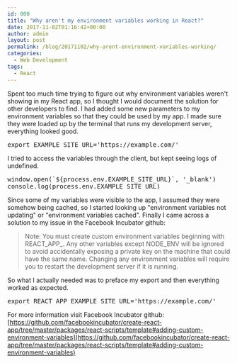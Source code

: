 ```yaml
---
id: 000
title: "Why aren't my environment variables working in React?"
date: 2017-11-02T01:16:42+00:00
author: admin
layout: post
permalink: /blog/20171102/why-arent-environment-variables-working/
categories:
  - Web Development
tags:
  - React
---
```


Spent too much time trying to figure out why environment variables weren't showing in my React app, so I thought I would document the solution for other developers to find. I had added some new parameters to my environment variables so that they could be used by my app. I made sure they were loaded up by the terminal that runs my development server, everything looked good.

<pre>
export EXAMPLE_SITE_URL='https://example.com/'
</pre>

I tried to access the variables through the client, but kept seeing logs of undefined.
<pre>
window.open(`${process.env.EXAMPLE_SITE_URL}`, '_blank')
console.log(process.env.EXAMPLE_SITE_URL)
</pre>

Since some of my variables were visible to the app, I assumed they were somehow being cached, so I started looking up "environment variables not updating" or "environment variables cached". Finally I came across a solution to my issue in the Facebook Incubator github:

<blockquote>
Note: You must create custom environment variables beginning with REACT_APP_. Any other variables except NODE_ENV will be ignored to avoid accidentally exposing a private key on the machine that could have the same name. Changing any environment variables will require you to restart the development server if it is running.
</blockquote>

So what I actually needed was to preface my export and then everything worked as expected.
<pre>
export REACT_APP_EXAMPLE_SITE_URL='https://example.com/'
</pre>

For more information visit Facebook Incubator github:
[https://github.com/facebookincubator/create-react-app/tree/master/packages/react-scripts/template#adding-custom-environment-variables](https://github.com/facebookincubator/create-react-app/tree/master/packages/react-scripts/template#adding-custom-environment-variables)
